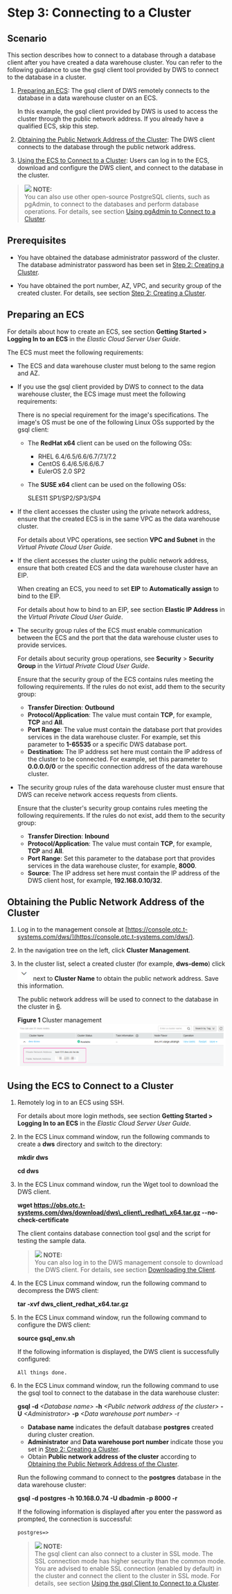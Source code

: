 # Step 3: Connecting to a Cluster<a name="dws_01_0014"></a>

## Scenario<a name="section6082040915224"></a>

This section describes how to connect to a database through a database client after you have created a data warehouse cluster. You can refer to the following guidance to use the gsql client tool provided by DWS to connect to the database in a cluster.

1.  [Preparing an ECS](#section628535692314): The gsql client of DWS remotely connects to the database in a data warehouse cluster on an ECS.

    In this example, the gsql client provided by DWS is used to access the cluster through the public network address. If you already have a qualified ECS, skip this step.

2.  [Obtaining the Public Network Address of the Cluster](#section55665470121753): The DWS client connects to the database through the public network address.
3.  [Using the ECS to Connect to a Cluster](#section99729517811): Users can log in to the ECS, download and configure the DWS client, and connect to the database in the cluster.

>![](/images/icon-note.gif) **NOTE:**   
>You can also use other open-source PostgreSQL clients, such as pgAdmin, to connect to the databases and perform database operations. For details, see section  [Using pgAdmin to Connect to a Cluster](using-pgadmin-to-connect-to-a-cluster.md).  

## Prerequisites<a name="section5781841515252"></a>

-   You have obtained the database administrator password of the cluster. The database administrator password has been set in  [Step 2: Creating a Cluster](step-2-creating-a-cluster.md).

-   You have obtained the port number, AZ, VPC, and security group of the created cluster. For details, see section  [Step 2: Creating a Cluster](step-2-creating-a-cluster.md).

## Preparing an ECS<a name="section628535692314"></a>

For details about how to create an ECS, see section  **Getting Started \> Logging In to an ECS**  in the  _Elastic Cloud Server User Guide_.

The ECS must meet the following requirements:

-   The ECS and data warehouse cluster must belong to the same region and AZ.
-   If you use the gsql client provided by DWS to connect to the data warehouse cluster, the ECS image must meet the following requirements:

    There is no special requirement for the image's specifications. The image's OS must be one of the following Linux OSs supported by the gsql client:

    -   The  **RedHat x64**  client can be used on the following OSs:
        -   RHEL 6.4/6.5/6.6/6.7/7.1/7.2
        -   CentOS 6.4/6.5/6.6/6.7
        -   EulerOS 2.0 SP2

    -   The  **SUSE x64**  client can be used on the following OSs:

        SLES11 SP1/SP2/SP3/SP4


-   If the client accesses the cluster using the private network address, ensure that the created ECS is in the same VPC as the data warehouse cluster.

    For details about VPC operations, see section  **VPC and Subnet**  in the  _Virtual Private Cloud User Guide_.

-   If the client accesses the cluster using the public network address, ensure that both created ECS and the data warehouse cluster have an EIP.

    When creating an ECS, you need to set  **EIP**  to  **Automatically assign**  to bind to the EIP.

    For details about how to bind to an EIP, see section  **Elastic IP Address**  in the  _Virtual Private Cloud User Guide_.

-   The security group rules of the ECS must enable communication between the ECS and the port that the data warehouse cluster uses to provide services.

    For details about security group operations, see  **Security**  \>  **Security Group**  in the  _Virtual Private Cloud User Guide_.

    Ensure that the security group of the ECS contains rules meeting the following requirements. If the rules do not exist, add them to the security group:

    -   **Transfer Direction**:  **Outbound**
    -   **Protocol/Application**: The value must contain  **TCP**, for example,  **TCP**  and  **All**.
    -   **Port Range**: The value must contain the database port that provides services in the data warehouse cluster. For example, set this parameter to  **1-65535**  or a specific DWS database port.
    -   **Destination:**  The IP address set here must contain the IP address of the cluster to be connected. For example, set this parameter to  **0.0.0.0/0**  or the specific connection address of the data warehouse cluster.

-   The security group rules of the data warehouse cluster must ensure that DWS can receive network access requests from clients.

    Ensure that the cluster's security group contains rules meeting the following requirements. If the rules do not exist, add them to the security group:

    -   **Transfer Direction**:  **Inbound**
    -   **Protocol/Application**: The value must contain  **TCP**, for example,  **TCP**  and  **All**.
    -   **Port Range**: Set this parameter to the database port that provides services in the data warehouse cluster, for example,  **8000**.
    -   **Source**: The IP address set here must contain the IP address of the DWS client host, for example,  **192.168.0.10/32**.


## Obtaining the Public Network Address of the Cluster<a name="section55665470121753"></a>

1.  Log in to the management console at  [https://console.otc.t-systems.com/dws/](https://console.otc.t-systems.com/dws/).
2.  In the navigation tree on the left, click  **Cluster Management**.
3.  In the cluster list, select a created cluster \(for example,  **dws-demo**\) click  ![](figures/icon-dws-expand.png)  next to  **Cluster Name**  to obtain the public network address. Save this information.

    The public network address will be used to connect to the database in the cluster in  [6](#li41463031113158).

    **Figure  1**  Cluster management<a name="fig15421040194519"></a>  
    ![](figures/cluster-management.png "cluster-management")


## Using the ECS to Connect to a Cluster<a name="section99729517811"></a>

1.  Remotely log in to an ECS using SSH.

    For details about more login methods, see section  **Getting Started \> Logging In to an ECS**  in the  _Elastic Cloud Server User Guide_.

2.  In the ECS Linux command window, run the following commands to create a  **dws**  directory and switch to the directory:

    **mkdir dws**

    **cd dws**

3.  In the ECS Linux command window, run the Wget tool to download the DWS client.

    **wget https://obs.otc.t-systems.com/dws/download/dws\_client\_redhat\_x64.tar.gz --no-check-certificate**

    The client contains database connection tool gsql and the script for testing the sample data.

    >![](/images/icon-note.gif) **NOTE:**   
    >You can also log in to the DWS management console to download the DWS client. For details, see section  [Downloading the Client](downloading-the-client.md).  

4.  In the ECS Linux command window, run the following command to decompress the DWS client:

    ****tar -xvf dws\_client\_redhat\_x64.tar.gz****

5.  In the ECS Linux command window, run the following command to configure the DWS client:

    ****source gsql\_env.sh****

    If the following information is displayed, the DWS client is successfully configured:

    ```
    All things done.
    ```

6.  <a name="li41463031113158"></a>In the ECS Linux command window, run the following command to use the gsql tool to connect to the database in the data warehouse cluster:

    **gsql -d** _<Database name\>_ **-h** _<Public network address of the cluster\>_ **-U** _<Administrator\>_ **-p** _<Data warehouse port number\>_  -r

    -   **Database name**  indicates the default database  **postgres**  created during cluster creation.
    -   **Administrator**  and  **Data warehouse port number**  indicate those you set in  [Step 2: Creating a Cluster](step-2-creating-a-cluster.md).
    -   Obtain  **Public network address of the cluster**  according to  [Obtaining the Public Network Address of the Cluster](#section55665470121753).

    Run the following command to connect to the  **postgres**  database in the data warehouse cluster:

    ****gsql -d postgres -h 10.168.0.74 -U dbadmin -p 8000 -r****

    If the following information is displayed after you enter the password as prompted, the connection is successful:

    ```
    postgres=>
    ```

    >![](/images/icon-note.gif) **NOTE:**   
    >The gsql client can also connect to a cluster in SSL mode. The SSL connection mode has higher security than the common mode. You are advised to enable SSL connection \(enabled by default\) in the cluster and connect the client to the cluster in SSL mode. For details, see section  [Using the gsql Client to Connect to a Cluster](using-the-gsql-client-to-connect-to-a-cluster.md).  


